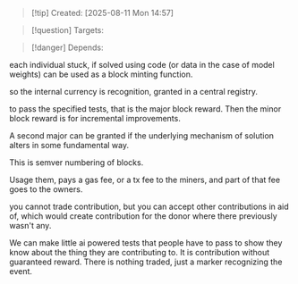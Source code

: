 
>[!tip] Created: [2025-08-11 Mon 14:57]

>[!question] Targets: 

>[!danger] Depends: 

each individual stuck, if solved using code (or data in the case of model weights) can be used as a block minting function.

so the internal currency is recognition, granted in a central registry.

to pass the specified tests, that is the major block reward.  Then the minor block reward is for incremental improvements. 

A second major can be granted if the underlying mechanism of solution alters in some fundamental way.

This is semver numbering of blocks.

Usage them, pays a gas fee, or a tx fee to the miners, and part of that fee goes to the owners.

you cannot trade contribution, but you can accept other contributions in aid of, which would create contribution for the donor where there previously wasn't any.

We can make little ai powered tests that people have to pass to show they know about the thing they are contributing to.  It is contribution without guaranteed reward.  There is nothing traded, just a marker recognizing the event.